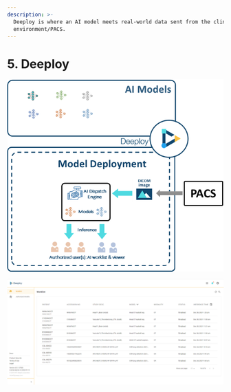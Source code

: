 ```yaml
---
description: >-
  Deeploy is where an AI model meets real-world data sent from the clinical
  environment/PACS.
---
```


# 5. Deeploy

![](<../.gitbook/assets/image (18) (2).png>)

![](<../.gitbook/assets/image (233).png>)
